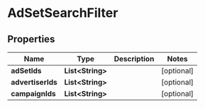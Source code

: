 

# AdSetSearchFilter

## Properties

Name | Type | Description | Notes
------------ | ------------- | ------------- | -------------
**adSetIds** | **List&lt;String&gt;** |  |  [optional]
**advertiserIds** | **List&lt;String&gt;** |  |  [optional]
**campaignIds** | **List&lt;String&gt;** |  |  [optional]



